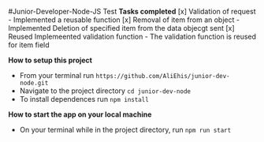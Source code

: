 #Junior-Developer-Node-JS Test
**Tasks completed**
[x] Validation of request - Implemented a reusable function
[x] Removal of item from an object - Implemented Deletion of specified item from the data objecgt sent
[x] Reused Implemeented validation function - The validation function is reused for item field


**How to setup this project**
- From your terminal run ```https://github.com/AliEhis/junior-dev-node.git```
- Navigate to the project directory ```cd junior-dev-node```
- To install dependences run ```npm install```


**How to start the app on your local machine**
- On your terminal while in the project directory, run ```npm run start```

